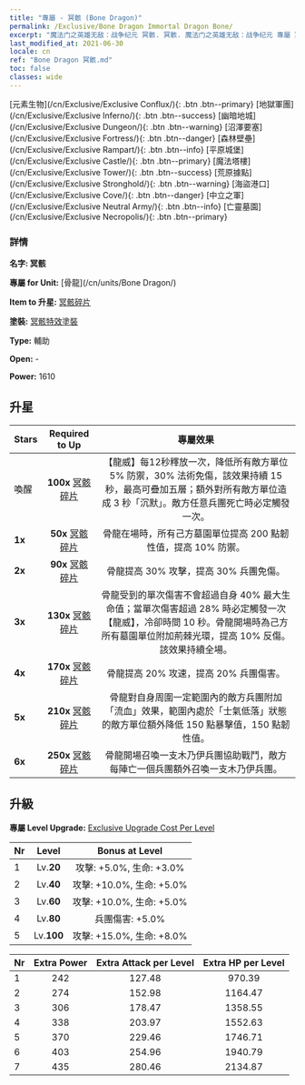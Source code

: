 ```yaml
---
title: "專屬 - 冥骸 (Bone Dragon)"
permalink: /Exclusive/Bone Dragon Immortal Dragon Bone/
excerpt: "魔法门之英雄无敌：战争纪元 冥骸. 冥骸. 魔法门之英雄无敌：战争纪元 專屬 冥骸. 骨龍 專屬."
last_modified_at: 2021-06-30
locale: cn
ref: "Bone Dragon 冥骸.md"
toc: false
classes: wide
---
```

 [元素生物](/cn/Exclusive/Exclusive Conflux/){: .btn .btn--primary} [地獄軍團](/cn/Exclusive/Exclusive Inferno/){: .btn .btn--success} [幽暗地城](/cn/Exclusive/Exclusive Dungeon/){: .btn .btn--warning} [沼澤要塞](/cn/Exclusive/Exclusive Fortress/){: .btn .btn--danger} [森林壁壘](/cn/Exclusive/Exclusive Rampart/){: .btn .btn--info} [平原城堡](/cn/Exclusive/Exclusive Castle/){: .btn .btn--primary} [魔法塔樓](/cn/Exclusive/Exclusive Tower/){: .btn .btn--success} [荒原據點](/cn/Exclusive/Exclusive Stronghold/){: .btn .btn--warning} [海盜港口](/cn/Exclusive/Exclusive Cove/){: .btn .btn--danger} [中立之軍](/cn/Exclusive/Exclusive Neutral Army/){: .btn .btn--info} [亡靈墓園](/cn/Exclusive/Exclusive Necropolis/){: .btn .btn--primary} 

### 詳情
 **名字: 冥骸** 

 **專屬 for Unit:** [骨龍](/cn/units/Bone Dragon/) 

 **Item to 升星:** [冥骸碎片](/cn/Items/con_980/)

 **塗裝:** [冥骸特效塗裝](/cn/Items/con_648/)

 **Type:** 輔助

 **Open:** -

 **Power:** 1610

## 升星

  |     Stars    |  Required to Up | 專屬效果 |
  |:-------------|:---------------:|:---------------:|
  |  喚醒  | **100x** [冥骸碎片](/cn/Items/con_980/) | 【龍威】每12秒釋放一次，降低所有敵方單位 5% 防禦，30% 法術免傷，該效果持續 15 秒，最高可疊加五層；額外對所有敵方單位造成 3 秒「沉默」。敵方任意兵團死亡時必定觸發一次。 |
  | **1x** <i class="fas fa-star"/> | **50x** [冥骸碎片](/cn/Items/con_980/) | 骨龍在場時，所有己方墓園單位提高 200 點韌性值，提高 10% 防禦。 |
  | **2x** <i class="fas fa-star"/> | **90x** [冥骸碎片](/cn/Items/con_980/) | 骨龍提高 30% 攻擊，提高 30% 兵團免傷。 |
  | **3x** <i class="fas fa-star"/> | **130x** [冥骸碎片](/cn/Items/con_980/) | 骨龍受到的單次傷害不會超過自身 40% 最大生命值；當單次傷害超過 28% 時必定觸發一次【龍威】，冷卻時間 10 秒。骨龍開場時為己方所有墓園單位附加荊棘光環，提高 10% 反傷。該效果持續全場。 |
  | **4x** <i class="fas fa-star"/> | **170x** [冥骸碎片](/cn/Items/con_980/) | 骨龍提高 20% 攻速，提高 20% 兵團傷害。 |
  | **5x** <i class="fas fa-star"/> | **210x** [冥骸碎片](/cn/Items/con_980/) | 骨龍對自身周圍一定範圍內的敵方兵團附加「流血」效果，範圍內處於「士氣低落」狀態的敵方單位額外降低 150 點暴擊值，150 點韌性值。 |
  | **6x** <i class="fas fa-star"/> | **250x** [冥骸碎片](/cn/Items/con_980/) | 骨龍開場召喚一支木乃伊兵團協助戰鬥，敵方每陣亡一個兵團額外召喚一支木乃伊兵團。 |


## 升級
 **專屬 Level Upgrade:** [Exclusive Upgrade Cost Per Level](/Exclusive/ExclusiveUpgradeCostPerLevel/)

  |  Nr  |   Level  | Bonus at Level |
  |:-----|:--------:|:--------------:|
  | 1 | Lv.**20** | 攻擊: +5.0%, 生命: +3.0% |
  | 2 | Lv.**40** | 攻擊: +10.0%, 生命: +5.0% |
  | 3 | Lv.**60** | 攻擊: +10.0%, 生命: +5.0% |
  | 4 | Lv.**80** | 兵團傷害: +5.0% |
  | 5 | Lv.**100** | 攻擊: +15.0%, 生命: +8.0% |


  |  Nr  |  Extra Power | Extra Attack per Level | Extra HP per Level |
  |:-----|:--------:|:--------:|:--------:|
  | 1 | 242 | 127.48 | 970.39 |
  | 2 | 274 | 152.98 | 1164.47 |
  | 3 | 306 | 178.47 | 1358.55 |
  | 4 | 338 | 203.97 | 1552.63 |
  | 5 | 370 | 229.46 | 1746.71 |
  | 6 | 403 | 254.96 | 1940.79 |
  | 7 | 435 | 280.46 | 2134.87 |


